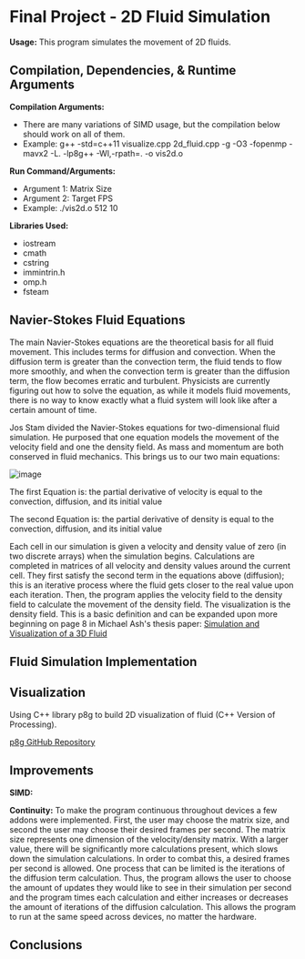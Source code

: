 # Final Project - 2D Fluid Simulation

**Usage:** This program simulates the movement of 2D fluids.

## Compilation, Dependencies, & Runtime Arguments

**Compilation Arguments:** 
- There are many variations of SIMD usage, but the compilation below should work on all of them.
- Example: g++ -std=c++11 visualize.cpp 2d_fluid.cpp -g -O3 -fopenmp -mavx2 -L. -lp8g++ -Wl,-rpath=. -o vis2d.o

**Run Command/Arguments:**
- Argument 1: Matrix Size
- Argument 2: Target FPS
- Example: ./vis2d.o 512 10

**Libraries Used:**
- iostream
- cmath
- cstring
- immintrin.h
- omp.h
- fsteam

## Navier-Stokes Fluid Equations

The main Navier-Stokes equations are the theoretical basis for all fluid movement. This includes terms for diffusion and convection. When the diffusion term is greater than the convection term, the fluid tends to flow more smoothly, and when the convection term is greater than the diffusion term, the flow becomes erratic and turbulent. Physicists are currently figuring out how to solve the equation, as while it models fluid movements, there is no way to know exactly what a fluid system will look like after a certain amount of time.

Jos Stam divided the Navier-Stokes equations for two-dimensional fluid simulation. He purposed that one equation models the movement of the velocity field and one the density field. As mass and momentum are both conserved in fluid mechanics. This brings us to our two main equations:

![image](https://user-images.githubusercontent.com/112660711/233766054-5660b673-229f-44c8-9de3-61d6a2df8849.png)

The first Equation is: the partial derivative of velocity is equal to the convection, diffusion, and its initial value

The second Equation is: the partial derivative of density is equal to the convection, diffusion, and its initial value

Each cell in our simulation is given a velocity and density value of zero (in two discrete arrays) when the simulation begins. Calculations are completed in matrices of all velocity and density values around the current cell. They first satisfy the second term in the equations above (diffusion); this is an iterative process where the fluid gets closer to the real value upon each iteration. Then, the program applies the velocity field to the density field to calculate the movement of the density field. The visualization is the density field. This is a basic definition and can be expanded upon more beginning on page 8 in Michael Ash's thesis paper: [Simulation and Visualization of a 3D Fluid](https://github.com/B3ngu1N/AdvCompSys/blob/main/FinalProject/Final_Project_Papers/thesis-en.pdf)

## Fluid Simulation Implementation


## Visualization

Using C++ library p8g to build 2D visualization of fluid (C++ Version of Processing).


[p8g GitHub Repository](https://bernhardfritz.github.io/p8g/docs/get-started)

## Improvements

**SIMD:**



**Continuity:**
To make the program continuous throughout devices a few addons were implemented. First, the user may choose the matrix size, and second the user may choose their desired frames per second. The matrix size represents one dimension of the velocity/density matrix. With a larger value, there will be significantly more calculations present, which slows down the simulation calculations. In order to combat this, a desired frames per second is allowed. One process that can be limited is the iterations of the diffusion term calculation. Thus, the program allows the user to choose the amount of updates they would like to see in their simulation per second and the program times each calculation and either increases or decreases the amount of iterations of the diffusion calculation. This allows the program to run at the same speed across devices, no matter the hardware.


## Conclusions




